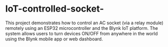 # IoT-controlled-socket-
This project demonstrates how to control an AC socket (via a relay module) remotely using an ESP32 microcontroller and the Blynk IoT platform. The system allows users to turn devices ON/OFF from anywhere in the world using the Blynk mobile app or web dashboard.
